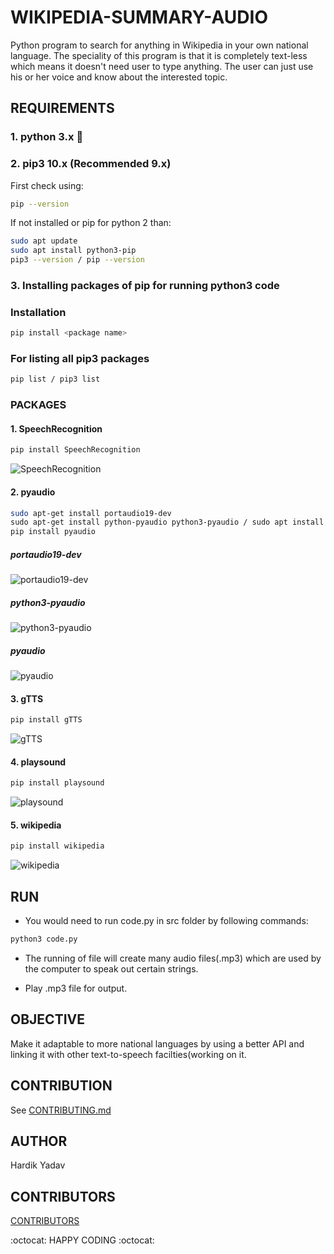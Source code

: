 # WIKIPEDIA-SUMMARY-AUDIO

Python program to search for anything in Wikipedia in your own national language. The speciality of this program is that it is completely text-less which means it doesn't need user to type anything. The user can just use his or her voice and know about the interested topic.

## REQUIREMENTS

### 1. python 3.x :snake:

### 2. pip3 10.x (Recommended 9.x)

First check using:

```bash
pip --version
```

If not installed or pip for python 2 than:

```bash
sudo apt update
sudo apt install python3-pip
pip3 --version / pip --version
```

### 3. Installing packages of pip for running python3 code

### Installation

```bash
pip install <package name>
```

### For listing all pip3 packages

```bash
pip list / pip3 list
```

### PACKAGES

#### 1. SpeechRecognition

```bash
pip install SpeechRecognition
```

![SpeechRecognition](images/speech.png)

#### 2. pyaudio

```bash
sudo apt-get install portaudio19-dev
sudo apt-get install python-pyaudio python3-pyaudio / sudo apt install python3-pyaudio
pip install pyaudio
```

##### portaudio19-dev

![portaudio19-dev](images/portaudio.png)

##### python3-pyaudio

![python3-pyaudio](images/pyaudio.png)

##### pyaudio

![pyaudio](images/paudio.png)

#### 3. gTTS

```bash
pip install gTTS
```

![gTTS](images/gTTS.png)

#### 4. playsound

```bash
pip install playsound
```

![playsound](images/playsound.png)

#### 5. wikipedia

```bash
pip install wikipedia
```

![wikipedia](images/wikipedia.png)

## RUN

* You would need to run code.py in src folder by following commands:

```bash
python3 code.py
```

* The running of file will create many audio files(.mp3) which are used by the computer to speak out certain strings.

* Play .mp3 file for output.  

## OBJECTIVE

Make it adaptable to more national languages by using a better API and linking it with other text-to-speech facilties(working on it.

## CONTRIBUTION

See [CONTRIBUTING.md](CONTRIBUTING.md) 

## AUTHOR

Hardik Yadav

## CONTRIBUTORS

[CONTRIBUTORS](CONTRIBUTORS.md)

:octocat: HAPPY CODING :octocat: